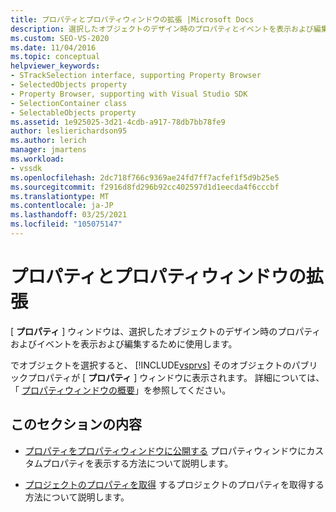 ```yaml
---
title: プロパティとプロパティウィンドウの拡張 |Microsoft Docs
description: 選択したオブジェクトのデザイン時のプロパティとイベントを表示および編集するために使用される、プロパティウィンドウのプロパティの拡張について説明します。
ms.custom: SEO-VS-2020
ms.date: 11/04/2016
ms.topic: conceptual
helpviewer_keywords:
- STrackSelection interface, supporting Property Browser
- SelectedObjects property
- Property Browser, supporting with Visual Studio SDK
- SelectionContainer class
- SelectableObjects property
ms.assetid: 1e925025-3d21-4cdb-a917-78db7bb78fe9
author: leslierichardson95
ms.author: lerich
manager: jmartens
ms.workload:
- vssdk
ms.openlocfilehash: 2dc718f766c9369ae24fd7ff7acfef1f5d9b25e5
ms.sourcegitcommit: f2916d8fd296b92cc402597d1d1eecda4f6cccbf
ms.translationtype: MT
ms.contentlocale: ja-JP
ms.lasthandoff: 03/25/2021
ms.locfileid: "105075147"
---
```

# <a name="extend-properties-and-the-property-window"></a>プロパティとプロパティウィンドウの拡張
[ **プロパティ** ] ウィンドウは、選択したオブジェクトのデザイン時のプロパティおよびイベントを表示および編集するために使用します。

 でオブジェクトを選択すると、 [!INCLUDE[vsprvs](../code-quality/includes/vsprvs_md.md)] そのオブジェクトのパブリックプロパティが [ **プロパティ** ] ウィンドウに表示されます。 詳細については、「 [プロパティウィンドウの概要](../extensibility/internals/properties-window-overview.md)」を参照してください。

## <a name="in-this-section"></a>このセクションの内容
- [プロパティをプロパティウィンドウに公開する](../extensibility/exposing-properties-to-the-properties-window.md) プロパティウィンドウにカスタムプロパティを表示する方法について説明します。

- [プロジェクトのプロパティを取得](../extensibility/getting-project-properties.md) するプロジェクトのプロパティを取得する方法について説明します。
